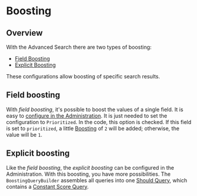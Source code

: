 # Boosting

## Overview

With the Advanced Search there are two types of boosting:

* [Field Boosting](boosting.md#field-boosting)
* [Explicit Boosting](boosting.md#explicit-boosting)

These configurations allow boosting of specific search results.

## Field boosting

With *field boosting*, it's possible to boost the values of a single field. It is easy to [configure in the Administration](https://docs.shopware.com/en/shopware-6-en/enterprise-extensions/enterprise-search#searchable-information). It is just needed to set the configuration to `Prioritized`. In the code, this option is checked. If this field is set to `prioritized`, a little [Boosting](https://www.elastic.co/guide/en/elasticsearch/reference/6.8/mapping-boost.html) of `2` will be added; otherwise, the value will be `1`.

## Explicit boosting

Like the *field boosting*, the *explicit boosting* can be configured in the Administration. With this boosting, you have more possibilities. The `BoostingQueryBuilder` assembles all queries into one [Should Query](https://www.elastic.co/guide/en/elasticsearch/reference/current/query-dsl-bool-query.html#query-dsl-bool-query), which contains a [Constant Score Query](https://www.elastic.co/guide/en/elasticsearch/reference/6.8/query-dsl-constant-score-query.html).
